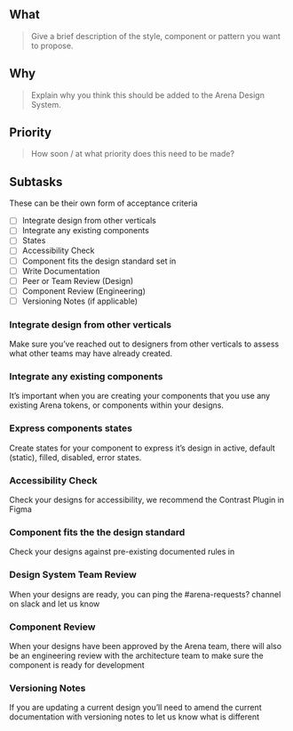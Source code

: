 ## What
> Give a brief description of the style, component or pattern you want to propose.

## Why 
> Explain why you think this should be added to the Arena Design System.

## Priority
> How soon / at what priority does this need to be made?

## Subtasks

These can be their own form of acceptance criteria
- [ ] Integrate design from other verticals
- [ ] Integrate any existing components
- [ ] States
- [ ] Accessibility Check
- [ ] Component fits the design standard set in 
- [ ] Write Documentation
- [ ] Peer or Team Review (Design)
- [ ] Component Review (Engineering)
- [ ] Versioning Notes (if applicable)

### Integrate design from other verticals
Make sure you’ve reached out to designers from other verticals to assess what other teams may have already created.

### Integrate any existing components
It’s important when you are creating your components that you use any existing Arena tokens, or components within your designs. 

### Express components states
Create states for your component to express it’s design in active, default (static), filled, disabled, error states.

### Accessibility Check
Check your designs for accessibility, we recommend the Contrast Plugin in Figma

### Component fits the the design standard
Check your designs against pre-existing documented rules in  

### Design System Team Review
When your designs are ready, you can ping the #arena-requests? channel on slack and let us know

### Component Review
When your designs have been approved by the Arena team, there will also be an engineering review with the architecture team to make sure the component is ready for development

### Versioning Notes
If you are updating a current design you’ll need to amend the current documentation with versioning notes to let us know what is different
